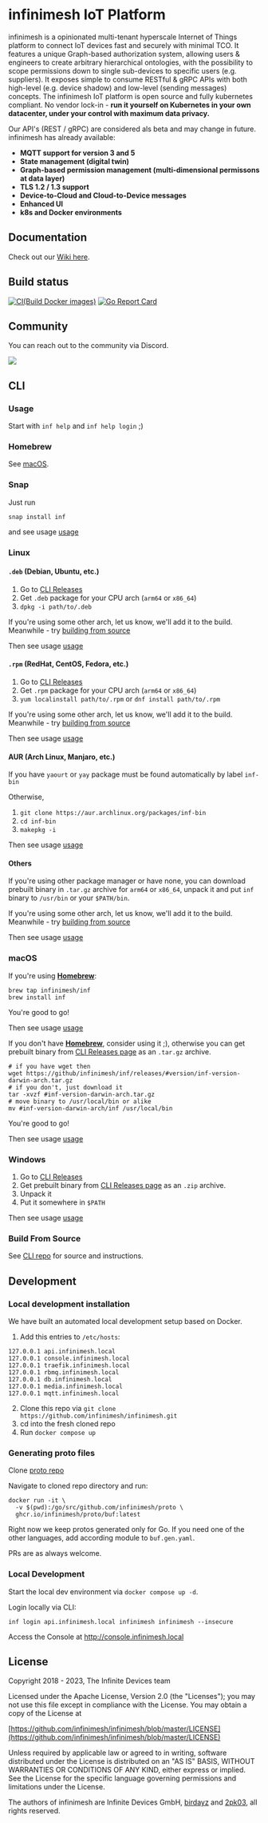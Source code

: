 # infinimesh IoT Platform

infinimesh is a opinionated multi-tenant hyperscale Internet of Things platform to connect IoT devices fast and securely with minimal TCO. It features a unique Graph-based authorization system, allowing users & engineers to create arbitrary hierarchical ontologies, with the possibility to scope permissions down to single sub-devices to specific users (e.g. suppliers). It exposes simple to consume RESTful & gRPC APIs with both high-level (e.g. device shadow) and low-level (sending messages) concepts. The infinimesh IoT platform is open source and fully kubernetes compliant. No vendor lock-in - **run it yourself on Kubernetes in your own datacenter, under your control with maximum data privacy.**

Our API's (REST / gRPC) are considered als beta and may change in future. infinimesh has already available:  
  
- **MQTT support for version 3 and 5**
- **State management (digital twin)**  
- **Graph-based permission management (multi-dimensional permissons at data layer)**  
- **TLS 1.2 / 1.3 support**  
- **Device-to-Cloud and Cloud-to-Device messages**  
- **Enhanced UI**  
- **k8s and Docker environments**

## Documentation  

Check out our [Wiki here](https://github.com/infinimesh/infinimesh/wiki).

## Build status

[![CI(Build Docker images)](https://github.com/infinimesh/infinimesh/actions/workflows/ci.yml/badge.svg?branch=master)](https://github.com/infinimesh/infinimesh/actions/workflows/ci.yml)
[![Go Report Card](https://goreportcard.com/badge/github.com/infinimesh/infinimesh)](https://goreportcard.com/report/github.com/infinimesh/infinimesh)

## Community

You can reach out to the community via Discord.

![](http://invidget.switchblade.xyz/801798988163448832)

## CLI

### Usage

Start with `inf help` and `inf help login` ;)

### Homebrew

See [macOS](#macos).

### Snap

Just run

```shell
snap install inf
```

and see usage [usage](#usage)

### Linux

#### `.deb` (Debian, Ubuntu, etc.)

1. Go to [CLI Releases](https://github.com/infinimesh/inf/releases)
2. Get `.deb` package for your CPU arch (`arm64` or `x86_64`)
3. `dpkg -i path/to/.deb`

If you're using some other arch, let us know, we'll add it to the build. Meanwhile - try [building from source](#build-from-source)

Then see usage [usage](#usage)

#### `.rpm` (RedHat, CentOS, Fedora, etc.)

1. Go to [CLI Releases](https://github.com/infinimesh/inf/releases)
2. Get `.rpm` package for your CPU arch (`arm64` or `x86_64`)
3. `yum localinstall path/to/.rpm` or `dnf install path/to/.rpm`

If you're using some other arch, let us know, we'll add it to the build. Meanwhile - try [building from source](#build-from-source)

Then see usage [usage](#usage)

#### AUR (Arch Linux, Manjaro, etc.)

If you have `yaourt` or `yay` package must be found automatically by label `inf-bin`

Otherwise,

1. `git clone https://aur.archlinux.org/packages/inf-bin`
2. `cd inf-bin`
3. `makepkg -i`

Then see usage [usage](#usage)

#### Others

If you're using other package manager or have none, you can download prebuilt binary in `.tar.gz` archive for `arm64` or `x86_64`, unpack it and put `inf` binary to `/usr/bin` or your `$PATH/bin`.

If you're using some other arch, let us know, we'll add it to the build. Meanwhile - try [building from source](#build-from-source)

Then see usage [usage](#usage)

### macOS

If you're using [**Homebrew**](https://brew.sh):

```shell
brew tap infinimesh/inf
brew install inf
```

You're good to go!

Then see usage [usage](#usage)

If you don't have [**Homebrew**](https://brew.sh), consider using it ;), otherwise you can get prebuilt binary from [CLI Releases page](https://github.com/infinimesh/inf/releases) as an `.tar.gz` archive.

```shell
# if you have wget then
wget https://github/infinimesh/inf/releases/#version/inf-version-darwin-arch.tar.gz
# if you don't, just download it
tar -xvzf #inf-version-darwin-arch.tar.gz
# move binary to /usr/local/bin or alike
mv #inf-version-darwin-arch/inf /usr/local/bin
```

You're good to go!

Then see usage [usage](#usage)

### Windows

1. Go to [CLI Releases](https://github.com/infinimesh/inf/releases)
2. Get prebuilt binary from [CLI Releases page](https://github.com/infinimesh/inf/releases) as an `.zip` archive.
3. Unpack it
4. Put it somewhere in `$PATH`

Then see usage [usage](#usage)

### Build From Source

See [CLI repo](https://github.com/infinimesh/inf) for source and instructions.

## Development

### Local development installation

We have built an automated local development setup based on Docker.

1. Add this entries to `/etc/hosts`:

  ```hosts
  127.0.0.1 api.infinimesh.local 
  127.0.0.1 console.infinimesh.local
  127.0.0.1 traefik.infinimesh.local
  127.0.0.1 rbmq.infinimesh.local
  127.0.0.1 db.infinimesh.local
  127.0.0.1 media.infinimesh.local
  127.0.0.1 mqtt.infinimesh.local
  ```

2. Clone this repo via `git clone https://github.com/infinimesh/infinimesh.git` 
3. cd into the fresh cloned repo
4. Run `docker compose up`

### Generating proto files

Clone [proto repo](https://github.com/infinimesh/proto)

Navigate to cloned repo directory and run:

```shell
docker run -it \
  -v $(pwd):/go/src/github.com/infinimesh/proto \
  ghcr.io/infinimesh/proto/buf:latest
```

Right now we keep protos generated only for Go. If you need one of the other languages, add according module to `buf.gen.yaml`.

PRs are as always welcome.

### Local Development

Start the local dev environment via `docker compose up -d`.

Login locally via CLI:

```shell
inf login api.infinimesh.local infinimesh infinimesh --insecure
```

Access the Console at <http://console.infinimesh.local>

## License

Copyright 2018 - 2023, The Infinite Devices team

Licensed under the Apache License, Version 2.0 (the "Licenses"); you may not use
this file except in compliance with the License. You may obtain a copy of the License at

  [https://github.com/infinimesh/infinimesh/blob/master/LICENSE](https://github.com/infinimesh/infinimesh/blob/master/LICENSE)

Unless required by applicable law or agreed to in writing, software
distributed under the License is distributed on an "AS IS" BASIS,
WITHOUT WARRANTIES OR CONDITIONS OF ANY KIND, either express or implied.
See the License for the specific language governing permissions and
limitations under the License.

The authors of infinimesh are Infinite Devices GmbH, [birdayz](https://github.com/birdayz) and [2pk03](https://github.com/2pk03), all rights reserved.
